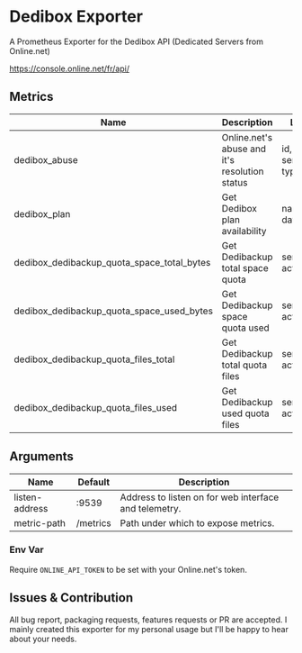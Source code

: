 # Dedibox Exporter
A Prometheus Exporter for the Dedibox API (Dedicated Servers from Online.net)

https://console.online.net/fr/api/

## Metrics

| Name | Description | Labels |
| -------- | -------- | -------- |
| dedibox_abuse | Online.net's abuse and it's resolution status | id, sender, service, type |
| dedibox_plan | Get Dedibox plan availability | name, datacenter |
| dedibox_dedibackup_quota_space_total_bytes | Get Dedibackup total space quota | server_id, active |
| dedibox_dedibackup_quota_space_used_bytes | Get Dedibackup space quota used | server_id, active |
| dedibox_dedibackup_quota_files_total | Get Dedibackup total quota files | server_id, active |
| dedibox_dedibackup_quota_files_used | Get Dedibackup used quota files | server_id, active |

## Arguments

| Name | Default | Description |
| -------- | -------- | -------- |
| listen-address | :9539 | Address to listen on for web interface and telemetry. |
| metric-path | /metrics | Path under which to expose metrics. |

### Env Var

Require `ONLINE_API_TOKEN` to be set with your Online.net's token.


## Issues & Contribution
All bug report, packaging requests, features requests or PR are accepted.
I mainly created this exporter for my personal usage but I'll be happy to hear about your needs.
